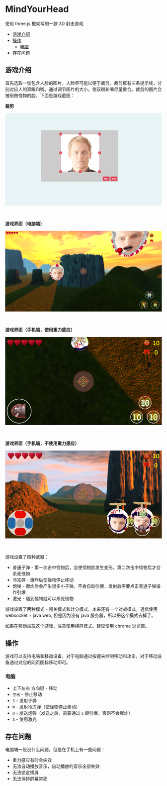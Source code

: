 # MindYourHead
使用 three.js 框架写的一款 3D 射击游戏

<!-- toc -->

- [游戏介绍](#%E6%B8%B8%E6%88%8F%E4%BB%8B%E7%BB%8D)
- [操作](#%E6%93%8D%E4%BD%9C)
  * [电脑](#%E7%94%B5%E8%84%91)
- [存在问题](#%E5%AD%98%E5%9C%A8%E9%97%AE%E9%A2%98)

<!-- tocstop -->

## 游戏介绍

首先选取一张包含人脸的图片，人脸尽可能以便于裁剪。裁剪框有三条提示线，分别对应人的双眼和嘴。通过调节图片的大小，使双眼和嘴尽量重合。裁剪的图片会被用做怪物的脸。下面是游戏截图：

**裁剪**  

![](images/demo/crop.png)

<br />

**游戏界面（电脑端）**  

![](images/demo/game.png)

<br />

**游戏界面（手机端，使用重力感应）**

![](images/demo/phone2.png)

<br />

**游戏界面（手机端，不使用重力感应）**

![](images/demo/phone.png)

<br />

游戏设置了四种武器：
* 普通子弹 - 第一次击中怪物后，会使怪物脸发生变形，第二次击中怪物后才会杀死怪物
* 冷冻弹 - 爆炸后使怪物停止移动
* 炮弹 - 爆炸后会产生很多小子弹，不会自动引爆，发射后需要点击普通子弹操作引爆
* 激光 - 碰到怪物就可以杀死怪物

游戏设置了两种模式 - 闯关模式和计分模式。本来还有一个对战模式，通信使用 websocket + java web, 但是因为没有 java 服务器，所以把这个模式去掉了。

如果在移动端玩这个游戏，注意使用横屏模式。建议使用 chrome 浏览器。

## 操作
游戏可以支持电脑和移动设备，对于电脑通过按键来控制移动和攻击，对于移动设备通过对应的网页图标移动即可。

### 电脑
* 上下左右 方向键 - 移动
* `空格` - 停止移动
* `S` - 发射子弹
* `W` - 发射冷冻弹（使怪物停止移动） 
* `D` - 发送炮弹（发送之后，需要通过 `S` 键引爆，否则不会爆炸）
* `A` - 使用激光

## 存在问题
电脑端一般没什么问题，但是在手机上有一些问题：
* 重力感应有时会失效
* 无法自动播放音乐，自动播放的音乐全部失效
* 无法锁定横屏
* 无法保持屏幕常亮